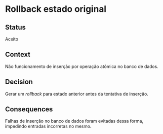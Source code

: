 # Rollback estado original

## Status

Aceito

## Context

Não funcionamento de inserção por operação atômica no banco de dados.

## Decision

Gerar um  *rollback* para estado anterior antes da tentativa de inserção.

## Consequences

Falhas de inserção no banco de dados foram evitadas dessa forma, impedindo entradas incorretas no mesmo.
